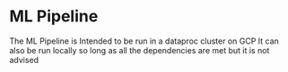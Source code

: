 # ML Pipeline
The ML Pipeline is Intended to be run in a dataproc cluster on GCP
It can also be run locally so long as all the dependencies are met but it is not advised
